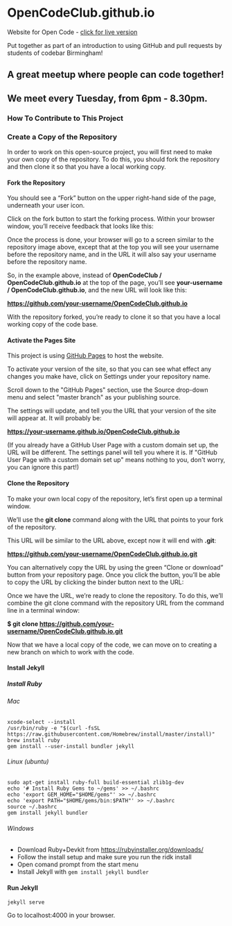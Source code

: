 # OpenCodeClub.github.io

Website for Open Code - [click for live version](https://opencodeclub.github.io/)

Put together as part of an introduction to using GitHub and pull requests by students of codebar Birmingham!

## A great meetup where people can code together!

## We meet every Tuesday, from 6pm - 8.30pm.

### How To Contribute to This Project

### Create a Copy of the Repository

In order to work on this open-source project, you will first need to make your own copy of the repository. To do this, you should fork the repository and then clone it so that you have a local working copy.

#### Fork the Repository

You should see a “Fork” button on the upper right-hand side of the page, underneath your user icon.

Click on the fork button to start the forking process. Within your browser window, you’ll receive feedback that looks like this:

Once the process is done, your browser will go to a screen similar to the repository image above, except that at the top you will see your username before the repository name, and in the URL it will also say your username before the repository name.

So, in the example above, instead of **OpenCodeClub / OpenCodeClub.github.io** at the top of the page, you’ll see
**your-username / OpenCodeClub.github.io**, and the new URL will look like this:

**https://github.com/your-username/OpenCodeClub.github.io**

With the repository forked, you’re ready to clone it so that you have a local working copy of the code base.

#### Activate the Pages Site

This project is using [GitHub Pages](https://help.github.com/en/articles/about-github-pages) to host the website.

To activate your version of the site, so that you can see what effect any changes you make have, click on Settings under your repository name. 

Scroll down to the "GitHub Pages" section, use the Source drop-down menu and select "master branch" as your publishing source.

The settings will update, and tell you the URL that your version of the site will appear at. It will probably be:

**https://your-username.github.io/OpenCodeClub.github.io**

(If you already have a GitHub User Page with a custom domain set up, the URL will be different. The settings panel will tell you where it is. If "GitHub User Page with a custom domain set up" means nothing to you, don't worry, you can ignore this part!)

#### Clone the Repository

To make your own local copy of the repository, let’s first open up a terminal window.

We’ll use the **git clone** command along with the URL that points to your fork of the repository.

This URL will be similar to the URL above, except now it will end with **.git**:

**https://github.com/your-username/OpenCodeClub.github.io.git**

You can alternatively copy the URL by using the green “Clone or download” button from your repository page. Once you click the button, you’ll be able to copy the URL by clicking the binder button next to the URL:

Once we have the URL, we’re ready to clone the repository. To do this, we’ll combine the git clone command with the repository URL from the command line in a terminal window:

**$ git clone https://github.com/your-username/OpenCodeClub.github.io.git**

Now that we have a local copy of the code, we can move on to creating a new branch on which to work with the code.

#### Install Jekyll
##### Install Ruby
###### Mac
```
xcode-select --install
/usr/bin/ruby -e "$(curl -fsSL https://raw.githubusercontent.com/Homebrew/install/master/install)"
brew install ruby
gem install --user-install bundler jekyll
```
###### Linux (ubuntu)
```
sudo apt-get install ruby-full build-essential zlib1g-dev
echo '# Install Ruby Gems to ~/gems' >> ~/.bashrc
echo 'export GEM_HOME="$HOME/gems"' >> ~/.bashrc
echo 'export PATH="$HOME/gems/bin:$PATH"' >> ~/.bashrc
source ~/.bashrc
gem install jekyll bundler
```
######  Windows
- Download Ruby+Devkit from https://rubyinstaller.org/downloads/
- Follow the install setup and make sure you run the ridk install
- Open comand prompt from the start menu
- Install Jekyll with `gem install jekyll bundler`

#### Run Jekyll
```
jekyll serve
```
Go to localhost:4000 in your browser.